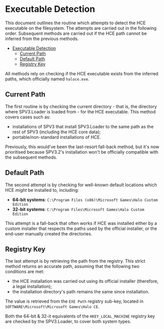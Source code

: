 # Executable Detection

This document outlines the routine which attempts to detect the HCE executable
on the filesystem. The attempts are carried out in the following order.
Subsequent methods are carried out if the HCE path cannot be inferred from the
previous methods.

- [Executable Detection](#executable-detection)
  - [Current Path](#current-path)
  - [Default Path](#default-path)
  - [Registry Key](#registry-key)

All methods rely on checking if the HCE executable exists from the inferred
paths, which officially named `haloce.exe`.

## Current Path

The first routine is by checking the current directory - that is, the directory
where SPV3.Loader is loaded from - for the HCE executable. This method covers
cases such as:

- installations of SPV3 that install SPV3.Loader to the same path as the rest of
  SPV3 (including the HCE core data);
- portable/non-standard installations of HCE.

Previously, this would've been the last-resort fall-back method, but it's now
prioritised because SPV3.2's installation won't be officially compatible with
the subsequent methods. 

## Default Path

The second attempt is by checking for well-known default locations which HCE
_might_ be installed to, including:

- **64-bit systems**: `C:\Program Files (x86)\Microsoft Games\Halo Custom
  Edition`
- **32-bit systems**: `C:\Program Files\Microsoft Games\Halo Custom Edition`

This attempt is a fall-back that often works if HCE was installed either by a
custom installer that respects the paths used by the official installer, or the
end-user manually created the directories.

## Registry Key

The last attempt is by retrieving the path from the registry. This strict method
returns an accurate path, assuming that the following two conditions are met:

- the HCE installation was carried out using its official installer (therefore,
  a legal installation);
- the installation directory's path remains the same since installation.

The value is retrieved from the `EXE Path` registry sub-key, located in
`SOFTWARE\Microsoft\Microsoft Games\Halo CE`.

Both the 64-bit & 32-it equivalents of the `HKEY_LOCAL_MACHINE` registry key are
checked by the SPV3.Loader, to cover both system types.